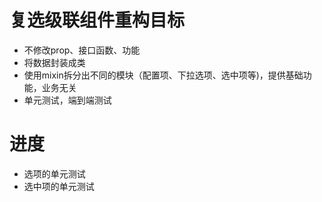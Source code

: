 # 复选级联组件重构目标
* 不修改prop、接口函数、功能
* 将数据封装成类
* 使用mixin拆分出不同的模块（配置项、下拉选项、选中项等)，提供基础功能，业务无关
* 单元测试，端到端测试

# 进度
* 选项的单元测试
* 选中项的单元测试
